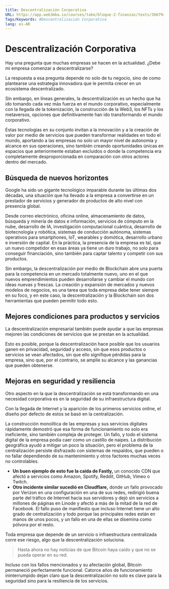 ```yaml
---
title: Descentralización Corporativa
URL: https://app.web3mba.io/courses/take/bloque-2-finanzas/texts/36679431-u5-01-descentralizacion-corporativa
Tags/Keywords: #Descentralización Corporativa
lang: es-AR
---
```

# Descentralización Corporativa
Hay una pregunta que muchas empresas se hacen en la actualidad. ¿Debe mi empresa comenzar a descentralizarse? 

La respuesta a esa pregunta depende no solo de tu negocio, sino de como plantearse una estrategia innovadora que le permita crecer en un ecosistema descentralizado.

Sin embargo, en líneas generales, la descentralización es un hecho que ha ido tomando cada vez más fuerza en el mundo corporativo, especialmente con la llegada de la tokenización, la construcción de la Web3, los NFTs y los metaversos, opciones que definitivamente han ido transformando el mundo corporativo. 

Estas tecnologías en su conjunto invitan a la innovación y a la creación de valor por medio de servicios que pueden transformar realidades en todo el mundo, aportando a las empresas no solo un mayor nivel de autonomía y alcance en sus operaciones, sino también creando oportunidades únicas en espacios que anteriormente estaban excluidos o donde la competencia era completamente desproporcionada en comparación con otros actores dentro del mercado. 

## Búsqueda de nuevos horizontes
Google ha sido un gigante tecnológico imparable durante las últimas dos décadas, una situación que ha llevado a la empresa a convertirse en un prestador de servicios y generador de productos de alto nivel con presencia global.

Desde correo electrónico, oficina online, almacenamiento de datos, búsqueda y minería de datos e información, servicios de cómputo en la nube, desarrollo de IA, investigación computacional cuántica, desarrollo de biotecnología y robótica, sistemas de conducción autónoma, sistemas operativos para smartphones, IoT, wearables y domótica, desarrollo urbano e inversión de capital. En la práctica, la presencia de la empresa es tal, que un nuevo competidor en esas áreas ya tiene un duro trabajo, no solo para conseguir financiación, sino también para captar talento y competir con sus productos.

Sin embargo, la descentralización por medio de Blockchain abre una puerta para la competencia en un mercado totalmente nuevo, uno en el que nuevos emprendimientos pueden desarrollarse y cambiar el mundo con ideas nuevas y frescas. La creación y expansión de mercados y nuevos modelos de negocios, es una tarea que toda empresa debe tener siempre en su foco, y en este caso, la descentralización y la Blockchain son dos herramientas que pueden permitir todo esto. 

## Mejores condiciones para productos y servicios 
La descentralización empresarial también puede ayudar a que las empresas mejoren las condiciones de servicios que se prestan en la actualidad.

Esto es posible, porque la descentralización hace posible que los usuarios ganen en privacidad, seguridad y acceso, sin que esos productos o servicios se vean afectados, sin que ello signifique pérdidas para la empresa, sino que, por el contrario, se amplíe su alcance y las ganancias que pueden obtenerse. 

## Mejoras en seguridad y resiliencia
Otro aspecto en la que la descentralización se está transformando en una necesidad corporativa es en la seguridad de su infraestructura digital. 

Con la llegada de Internet y la aparición de los primeros servicios online, el diseño por defecto de estos se basó en la centralización.

La construcción monolítica de las empresas y sus servicios digitales rápidamente demostró que esa forma de funcionamiento no solo era ineficiente, sino también compleja de proteger. Un fallo, y todo el sistema digital de la empresa podía caer como un castillo de naipes. La distribución geográfica ayudó a mitigar un poco la situación, pero el problema de la centralización persiste disfrazado con sistemas de respaldos, que pueden o no fallar dependiendo de su mantenimiento y otros factores muchas veces no controlables. 

- **Un buen ejemplo de esto fue la caída de Fastly,** un conocido CDN que afectó a servicios como Amazon, Spotify, Reddit, GitHub, Vimeo o Twitch. 
- **Otro incidente similar sucedió en Cloudflare,** donde un fallo provocado por Verizon en una configuración en una de sus redes, redirigió buena parte del tráfico de Internet hacia sus servidores y dejó sin servicios a millones de páginas en Linode y afectó a más de la mitad de la red de Facebook. El fallo puso de manifiesto que incluso Internet tiene un alto grado de centralización y todo porque las principales redes están en manos de unos pocos, y un fallo en una de ellas se disemina como pólvora por el resto. 

Toda empresa que depende de un servicio o infraestructura centralizada corre ese riesgo, algo que la descentralización soluciona. 

> Hasta ahora no hay noticias de que Bitcoin haya caído y que no se pueda operar en su red. 

Incluso con los fallos mencionados y su afectación global, Bitcoin permaneció perfectamente funcional. Catorce años de funcionamiento ininterrumpido dejan claro que la descentralización no solo es clave para la seguridad sino para la resiliencia de los servicios.